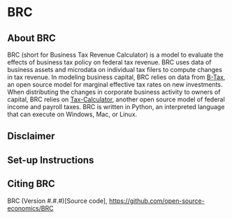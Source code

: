 # BRC
## About BRC
BRC (short for Business Tax Revenue Calculator) is a model to evaluate the effects of business tax policy on federal tax revenue. BRC uses data of business assets and microdata on individual tax filers to compute changes in tax revenue. In modeling business capital, BRC relies on data from [B-Tax](https://github.com/open-source-economics/B-Tax), an open source model for marginal effective tax rates on new investments. When distributing the changes in corporate business activity to owners of capital, BRC relies on [Tax-Calculator](https://github.com/open-source-economics/tax-calculator), another open source model of federal income and payroll taxes. BRC is written in Python, an interpreted language that can execute on Windows, Mac, or Linux.

## Disclaimer


## Set-up Instructions


## Citing BRC
BRC (Version #.#.#)[Source code], https://github.com/open-source-economics/BRC